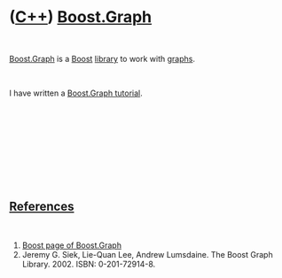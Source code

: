 



 

 

 

 

 

([C++](Cpp.md)) [Boost.Graph](CppBoostGraph.md)
=================================================

 

[Boost.Graph](CppBoostGraph.md) is a [Boost](CppBoost.md)
[library](CppLibrary.md) to work with [graphs](CppGraph.md).

 

I have written a [Boost.Graph tutorial](CppBoostGraphTutorial.md).

 

 

 

 

 

[References](CppReferences.md)
-------------------------------

 

1.  [Boost page of
    Boost.Graph](www.boost.org/doc/libs/release/libs/graph)
2.  Jeremy G. Siek, Lie-Quan Lee, Andrew Lumsdaine. The Boost
    Graph Library. 2002. ISBN: 0-201-72914-8.

 

 

 

 

 





 



